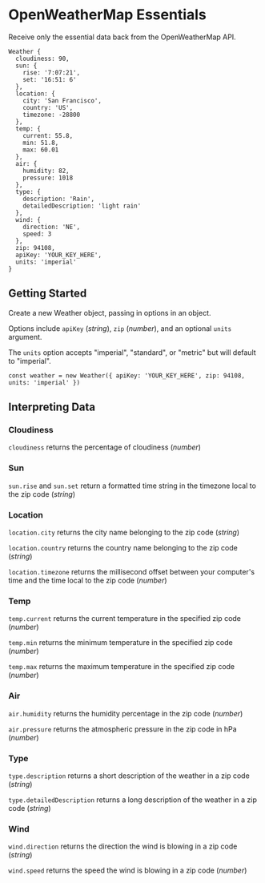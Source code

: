 # OpenWeatherMap Essentials
Receive only the essential data back from the OpenWeatherMap API.

```
Weather {
  cloudiness: 90,
  sun: { 
    rise: '7:07:21',
    set: '16:51: 6'
  },
  location: {
    city: 'San Francisco',
    country: 'US',
    timezone: -28800
  },
  temp: {
    current: 55.8,
    min: 51.8,
    max: 60.01
  },
  air: {
    humidity: 82,
    pressure: 1018
  },
  type: {
    description: 'Rain',
    detailedDescription: 'light rain'
  },
  wind: {
    direction: 'NE',
    speed: 3
  },
  zip: 94108,
  apiKey: 'YOUR_KEY_HERE',
  units: 'imperial'
}
```

## Getting Started
Create a new Weather object, passing in options in an object.

Options include `apiKey` (_string_), `zip` (_number_), and an optional `units` argument.

The `units` option accepts "imperial", "standard", or "metric" but will default to "imperial". 

`const weather = new Weather({ apiKey: 'YOUR_KEY_HERE', zip: 94108, units: 'imperial' })`

## Interpreting Data
### Cloudiness
`cloudiness` returns the percentage of cloudiness (_number_)
### Sun
`sun.rise` and `sun.set` return a formatted time string in the timezone local to the zip code (_string_)
### Location
`location.city` returns the city name belonging to the zip code (_string_)

`location.country` returns the country name belonging to the zip code (_string_)

`location.timezone` returns the millisecond offset between your computer's time and the time local to the zip code (_number_)
### Temp
`temp.current` returns the current temperature in the specified zip code (_number_)

`temp.min` returns the minimum temperature in the specified zip code (_number_)

`temp.max` returns the maximum temperature in the specified zip code (_number_)
### Air
`air.humidity` returns the humidity percentage in the zip code (_number_)

`air.pressure` returns the atmospheric pressure in the zip code in hPa (_number_)
### Type
`type.description` returns a short description of the weather in a zip code (_string_)

`type.detailedDescription` returns a long description of the weather in a zip code (_string_)
### Wind
`wind.direction` returns the direction the wind is blowing in a zip code (_string_)

`wind.speed` returns the speed the wind is blowing in a zip code (_number_)